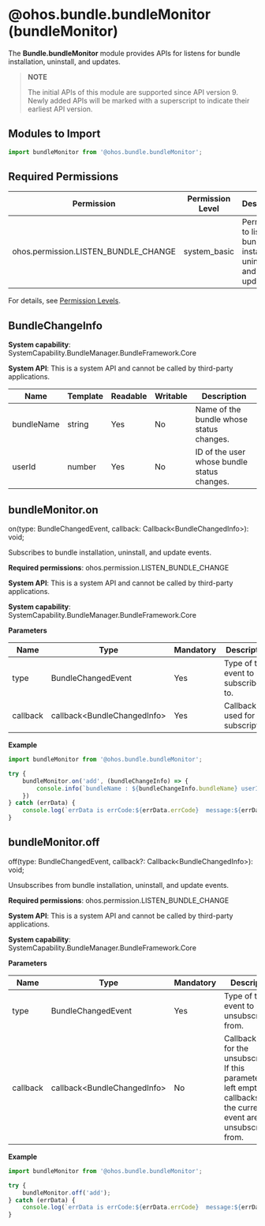 # @ohos.bundle.bundleMonitor (bundleMonitor)

The **Bundle.bundleMonitor** module provides APIs for listens for bundle installation, uninstall, and updates.

> **NOTE**
>
> The initial APIs of this module are supported since API version 9. Newly added APIs will be marked with a superscript to indicate their earliest API version.

## Modules to Import

```ts
import bundleMonitor from '@ohos.bundle.bundleMonitor';
```

## Required Permissions

| Permission                                | Permission Level   | Description                          |
| ------------------------------------ | ----------- | ------------------------------ |
| ohos.permission.LISTEN_BUNDLE_CHANGE | system_basic | Permission to listen for bundle installation, uninstall, and updates.|

For details, see [Permission Levels](../../security/accesstoken-overview.md).

## BundleChangeInfo

**System capability**: SystemCapability.BundleManager.BundleFramework.Core

**System API**: This is a system API and cannot be called by third-party applications.

| Name      | Template  | Readable| Writable| Description                      |
| ---------- | ------ | ---- | ---- | -------------------------- |
| bundleName | string | Yes  | No  | Name of the bundle whose status changes.|
| userId     | number | Yes  | No  | ID of the user whose bundle status changes.  |

## bundleMonitor.on

on(type: BundleChangedEvent, callback: Callback\<BundleChangedInfo>): void;

Subscribes to bundle installation, uninstall, and update events.

**Required permissions**: ohos.permission.LISTEN_BUNDLE_CHANGE

**System API**: This is a system API and cannot be called by third-party applications.

**System capability**: SystemCapability.BundleManager.BundleFramework.Core

**Parameters**

| Name                      | Type    | Mandatory| Description              |
| ---------------------------- | -------- | ---- | ------------------ |
| type| BundleChangedEvent| Yes  | Type of the event to subscribe to.|
| callback | callback\<BundleChangedInfo>| Yes  | Callback used for the subscription.|

**Example**

```ts
import bundleMonitor from '@ohos.bundle.bundleMonitor';

try {
    bundleMonitor.on('add', (bundleChangeInfo) => {
        console.info(`bundleName : ${bundleChangeInfo.bundleName} userId : ${bundleChangeInfo.userId}`);
	})
} catch (errData) {
    console.log(`errData is errCode:${errData.errCode}  message:${errData.message}`);
}
```

## bundleMonitor.off

off(type: BundleChangedEvent, callback?: Callback\<BundleChangedInfo>): void;

Unsubscribes from bundle installation, uninstall, and update events.

**Required permissions**: ohos.permission.LISTEN_BUNDLE_CHANGE

**System API**: This is a system API and cannot be called by third-party applications.

**System capability**: SystemCapability.BundleManager.BundleFramework.Core

**Parameters**

| Name                      | Type    | Mandatory| Description                                                      |
| ---------------------------- | -------- | ---- | ---------------------------------------------------------- |
| type| BundleChangedEvent| Yes  | Type of the event to unsubscribe from.                                        |
| callback | callback\<BundleChangedInfo>| No  | Callback used for the unsubscription. If this parameter is left empty, all callbacks of the current event are unsubscribed from.|

**Example**

```ts
import bundleMonitor from '@ohos.bundle.bundleMonitor';

try {
    bundleMonitor.off('add');
} catch (errData) {
    console.log(`errData is errCode:${errData.errCode}  message:${errData.message}`);
}
```
